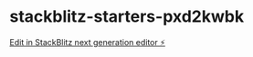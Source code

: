 # stackblitz-starters-pxd2kwbk

[Edit in StackBlitz next generation editor ⚡️](https://stackblitz.com/~/github.com/themrsoyer/stackblitz-starters-pxd2kwbk)